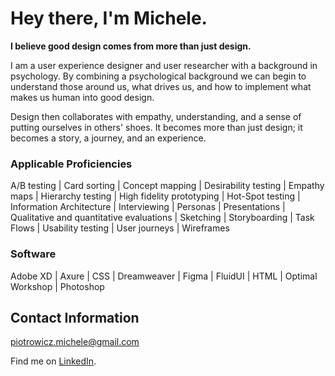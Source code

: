 # Hey there, I'm Michele.

**I believe good design comes from more than just design.**

I am a user experience designer and user researcher with a background in psychology. By combining a psychological background we can begin to understand those around us, what drives us, and how to implement what makes us human into good design. 

Design then collaborates with empathy, understanding, and a sense of putting ourselves in others' shoes. It becomes more than just design; it becomes a story, a journey, and an experience. 
  
 ### Applicable Proficiencies
 
A/B testing | Card sorting | Concept mapping | Desirability testing | Empathy maps | Hierarchy testing | High fidelity prototyping | Hot-Spot testing | Information Architecture | Interviewing | Personas | Presentations | Qualitative and quantitative evaluations | Sketching | Storyboarding | Task Flows | Usability testing | User journeys | Wireframes


### Software

Adobe XD | Axure | CSS | Dreamweaver | Figma | FluidUI | HTML | Optimal Workshop | Photoshop

## Contact Information

piotrowicz.michele@gmail.com

Find me on [LinkedIn](https://www.linkedin.com/in/michelepiot/).


